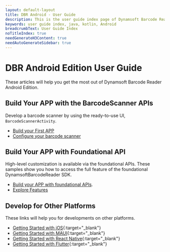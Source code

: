 ```yaml
---
layout: default-layout
title: DBR Android - User Guide 
description: This is the user guide index page of Dynamsoft Barcode Reader Android SDK.
keywords: user guide index, java, kotlin, Android
breadcrumbText: User Guide Index
noTitleIndex: true
needGenerateH3Content: true
needAutoGenerateSidebar: true
---
```


# DBR Android Edition User Guide

These articles will help you get the most out of Dynamsoft Barcode Reader Android Edition.

## Build Your APP with the BarcodeScanner APIs

Develop a barcode scanner by using the ready-to-use UI, `BarcodeScannerActivity`.

- [Build your First APP](../user-guide.md)
- [Configure your barcode scanner](configure-barcode-scanner.md)

## Build Your APP with Foundational API

High-level customization is available via the foundational APIs. These samples show you how to access the full feature of the foundational DynamsoftBarcodeReader SDK.

- [Build your APP with foundational APIs](../foundational-guide.md).
- [Explore Features](explore-features/index.md)

## Develop for Other Platforms

These links will help you for developments on other platforms.

- [Getting Started with iOS](https://www.dynamsoft.com/barcode-reader/docs/mobile/programming/objectivec-swift/?ver=latest){:target="_blank"}
- [Getting Started with MAUI](https://www.dynamsoft.com/capture-vision/docs/programming/maui/?ver=latest){:target="_blank"}
- [Getting Started with React Native](https://www.dynamsoft.com/capture-vision/docs/programming/react-native/?ver=latest){:target="_blank"}
- [Getting Started with Flutter](https://www.dynamsoft.com/capture-vision/docs/programming/flutter/?ver=latest){:target="_blank"}
